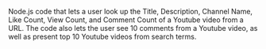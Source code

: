 Node.js code that lets a user look up the Title, Description, Channel Name, Like Count, View Count, and Comment Count of a Youtube video from a URL. The code also lets the user see 10 comments from a Youtube video, as well as present top 10 Youtube videos from search terms.
